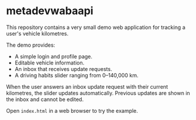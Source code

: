 # metadevwabaapi

This repository contains a very small demo web application for tracking a user's vehicle kilometres.

The demo provides:

- A simple login and profile page.
- Editable vehicle information.
- An inbox that receives update requests.
- A driving habits slider ranging from 0–140,000 km.

When the user answers an inbox update request with their current kilometres, the slider updates automatically. Previous updates are shown in the inbox and cannot be edited.

Open `index.html` in a web browser to try the example.

